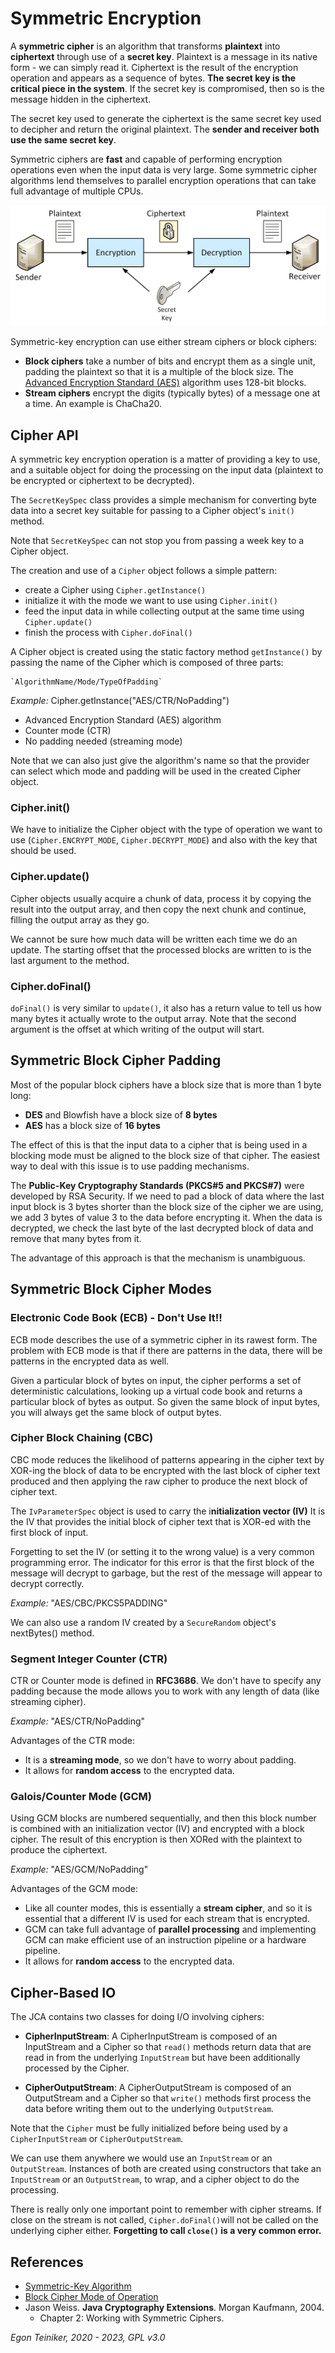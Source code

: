 # Symmetric Encryption

A **symmetric cipher** is an algorithm that transforms **plaintext** into **ciphertext** through use of a **secret key**.
Plaintext is a message in its native form - we can simply read it. 
Ciphertext is the result of the encryption operation and appears as a sequence of bytes.
**The secret key is the critical piece in the system**. If the secret key is compromised, then so is the message hidden 
in the ciphertext.

The secret key used to generate the ciphertext is the same secret key used to decipher and return the original plaintext.
The **sender and receiver both use the same secret key**.

Symmetric ciphers are **fast** and capable of performing encryption operations even when the input data is very large.
Some symmetric cipher algorithms lend themselves to parallel encryption operations that can take full advantage 
of multiple CPUs.

![Symmetric Cipher](SymmetricCipher.png)

Symmetric-key encryption can use either stream ciphers or block ciphers:
* **Block ciphers** take a number of bits and encrypt them as a single unit, padding the plaintext so that it is a multiple 
  of the block size. The [Advanced Encryption Standard (AES)](https://en.wikipedia.org/wiki/Advanced_Encryption_Standard) 
  algorithm uses 128-bit blocks.
* **Stream ciphers** encrypt the digits (typically bytes) of a message one at a time. An example is ChaCha20.


## Cipher API
A symmetric key encryption operation is a matter of providing a key
to use, and a suitable object for doing the processing on the input
data (plaintext to be encrypted or ciphertext to be decrypted). 

The `SecretKeySpec` class provides a simple mechanism for converting
byte data into a secret key suitable for passing to a Cipher object's
`init() `method.

Note that `SecretKeySpec` can not stop you from passing a week key to
a Cipher object.

The creation and use of a `Cipher` object follows a simple pattern:
 - create a Cipher using `Cipher.getInstance()` 
 - initialize it with the mode we want to use using `Cipher.init()`
 - feed the input data in while collecting output at the same time
 	using `Cipher.update()`
 - finish the process with `Cipher.doFinal()`
 
 
A Cipher object is created using the static factory method `getInstance()`
by passing the name of the Cipher which is composed of three parts:
	
	`AlgorithmName/Mode/TypeOfPadding`

_Example:_ Cipher.getInstance("AES/CTR/NoPadding")
* Advanced Encryption Standard (AES) algorithm
* Counter mode (CTR) 
* No padding needed (streaming mode)
		 	
Note that we can also just give the algorithm's name so that the provider
can select which mode and padding will be used in the created Cipher object.



### Cipher.init()
We have to initialize the Cipher object with the type of operation 
we want to use (`Cipher.ENCRYPT_MODE`, `Cipher.DECRYPT_MODE`) and also 
with the key that should be used.


### Cipher.update()
Cipher objects usually acquire a chunk of data, process it by copying 
the result into the output array, and then copy the next chunk and
continue, filling the output array as they go.

We cannot be sure how much data will be written each time we do an 
update. The starting offset that the processed blocks are written to
is the last argument to the method.


### Cipher.doFinal()
`doFinal()` is very similar to `update()`, it also has a return value to
tell us how many bytes it actually wrote to the output array.
Note that the second argument is the offset at which writing of the
output will start.


## Symmetric Block Cipher Padding
Most of the popular block ciphers have a block size that is more than 1 byte long: 
* **DES** and Blowfish have a block size of **8 bytes**
* **AES** has a block size of **16 bytes**

The effect of this is that the input data to a cipher that is being 
used in a blocking mode must be aligned to the block size of that 
cipher. The easiest way to deal with this issue is to use padding
mechanisms.

The **Public-Key Cryptography Standards (PKCS#5 and PKCS#7)** were
developed by RSA Security.
If we need to pad a block of data where the last input block is 3
bytes shorter than the block size of the cipher we are using, we add
3 bytes of value 3 to the data before encrypting it.
When the data is decrypted, we check the last byte of the last decrypted 
block of data and remove that many bytes from it.

The advantage of this approach is that the mechanism is unambiguous. 


## Symmetric Block Cipher Modes

### Electronic Code Book (ECB) - Don't Use It!!
ECB mode describes the use of a symmetric cipher in its rawest form. 
The problem with ECB mode is that if there are patterns
in the data, there will be patterns in the encrypted data as well.

Given a particular block of bytes on input, the cipher performs a
set of deterministic calculations, looking up a virtual code book
and returns a particular block of bytes as output. So given the same
block of input bytes, you will always get the same block of output 
bytes.


### Cipher Block Chaining (CBC)
CBC mode reduces the likelihood of patterns appearing in the cipher text 
by XOR-ing the block of data to be encrypted with the last block of 
cipher text produced and then applying the raw cipher to produce the next 
block of cipher text. 

The `IvParameterSpec` object is used to carry the i**nitialization vector (IV)**
It is the IV that provides the initial block of cipher text that is 
XOR-ed with the first block of input.

Forgetting to set the IV (or setting it to the wrong value) is a very 
common programming error. The indicator for this error is that the first 
block of the message will decrypt to garbage, but the rest of the message 
will appear to decrypt correctly.

_Example:_ "AES/CBC/PKCS5PADDING"

We can also use a random IV created by a `SecureRandom` object's nextBytes()
method.


### Segment Integer Counter (CTR)
CTR or Counter mode is defined in **RFC3686**.
We don't have to specify any padding because the mode allows you to work
with any length of data (like streaming cipher).

_Example:_ "AES/CTR/NoPadding"

Advantages of the CTR mode:
* It is a **streaming mode**, so we don't have to worry about padding.
* It allows for **random access** to the encrypted data.

### Galois/Counter Mode (GCM) 
Using GCM blocks are numbered sequentially, and then this block number is combined with an 
initialization vector (IV) and encrypted with a block cipher.
The result of this encryption is then XORed with the plaintext to produce the ciphertext. 

_Example:_ "AES/GCM/NoPadding"

Advantages of the GCM mode:
* Like all counter modes, this is essentially a **stream cipher**, and so it is essential that a different IV is used for 
each stream that is encrypted.
* GCM can take full advantage of **parallel processing** and implementing GCM can make efficient use of an instruction 
pipeline or a hardware pipeline.
* It allows for **random access** to the encrypted data.


## Cipher-Based IO

The JCA contains two classes for doing I/O involving ciphers:
* **CipherInputStream**: A CipherInputStream is composed of an InputStream and 
  a Cipher so that `read()` methods return data that are read in from the 
  underlying `InputStream` but have been additionally processed by the Cipher. 
  
 
* **CipherOutputStream**: A CipherOutputStream is composed of an OutputStream and 
    a Cipher so that `write()` methods first process the data before writing them 
    out to the underlying `OutputStream`. 

Note that the `Cipher` must be fully initialized before being used by a `CipherInputStream`
or `CipherOutputStream`.

We can use them anywhere we would use an `InputStream` or an `OutputStream`.
Instances of both are created using constructors that take an 
`InputStream` or an `OutputStream`, to wrap, and a cipher object to do
the processing.

There is really only one important point to remember with cipher streams.
If close on the stream is not called, `Cipher.doFinal()`will not be called
on the underlying cipher either. 
**Forgetting to call `close()` is a very common error.**
        
        
        
## References
* [Symmetric-Key Algorithm](https://en.wikipedia.org/wiki/Symmetric-key_algorithm)
* [Block Cipher Mode of Operation](https://en.wikipedia.org/wiki/Block_cipher_mode_of_operation)
* Jason Weiss. **Java Cryptography Extensions**. Morgan Kaufmann, 2004. 
  * Chapter 2: Working with Symmetric Ciphers.



*Egon Teiniker, 2020 - 2023, GPL v3.0* 